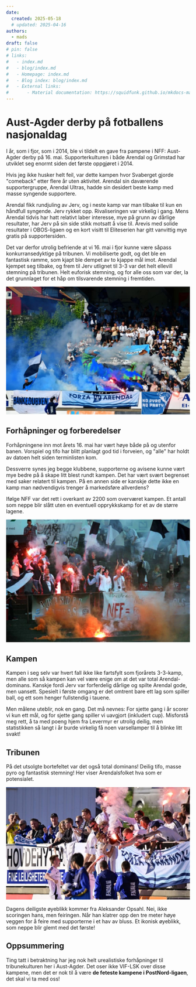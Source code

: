 ```yaml
---
date:
  created: 2025-05-18
  # updated: 2025-04-16
authors:
  - mads
draft: false
# pin: false
# links:
#   - index.md
#   - blog/index.md
#   - Homepage: index.md
#   - Blog index: blog/index.md
#   - External links:
#       - Material documentation: https://squidfunk.github.io/mkdocs-material
---
```


# Aust-Agder derby på fotballens nasjonaldag

I år, som i fjor, som i 2014, ble vi tildelt en gave fra pampene i NFF: Aust-Agder derby på 16. mai.
Supporterkulturen i både Arendal og Grimstad har utviklet seg enormt siden det første oppgjøret i 2014.

Hvis jeg ikke husker helt feil, var dette kampen hvor Svaberget gjorde "comeback" etter flere år uten aktivitet.
Arendal sin daværende supportergruppe, Arendal Ultras, hadde sin desidert beste kamp med masse syngende supportere.

Arendal fikk rundjuling av Jerv, og i neste kamp var man tilbake til kun en håndfull syngende. Jerv rykket opp. Rivaliseringen var virkelig i gang.
Mens Arendal tidvis har hatt relativt laber interesse, mye på grunn av dårlige resultater, har Jerv på sin side stikk motsatt å vise til. Årevis med solide resultater i OBOS-ligaen og en kort visitt til Eliteserien har gitt vanvittig mye gratis på supportersiden.

Det var derfor utrolig befriende at vi 16. mai i fjor kunne være såpass konkurransedyktige på tribunen. Vi mobiliserte godt, og det ble en fantastisk ramme, som kjapt ble dempet av to kjappe mål imot. Arendal kjempet seg tilbake, og frem til Jerv utlignet til 3-3 var det helt ellevill stemning på tribunen. Helt euforisk stemning, og for alle oss som var der, la det grunnlaget for et håp om tilsvarende stemning i fremtiden.

![Bilde fra kampen](https://raw.githubusercontent.com/lewiuberg/forza-arendal/refs/heads/master/docs/assets/images/blog/2025/2025-05-18_1.jpg)

## Forhåpninger og forberedelser

Forhåpningene inn mot årets 16. mai har vært høye både på og utenfor banen. Vorspiel og tifo har blitt planlagt god tid i forveien, og "alle" har holdt av datoen helt siden terminlisten kom.

Dessverre synes jeg begge klubbene, supporterne og avisene kunne vært mye bedre på å skape litt blest rundt kampen. Det har vært svært begrenset med saker relatert til kampen. På en annen side er kanskje dette ikke en kamp man nødvendigvis trenger å markedsføre allverdens?

Ifølge NFF var det rett i overkant av 2200 som overværet kampen. Et antall som neppe blir slått uten en eventuell opprykkskamp for et av de større lagene.

![Forberedelser til kampen](https://raw.githubusercontent.com/lewiuberg/forza-arendal/refs/heads/master/docs/assets/images/blog/2025/2025-05-18_2.jpg)

## Kampen

Kampen i seg selv var hvert fall ikke like fartsfylt som fjorårets 3-3-kamp, men alle som så kampen kan vel være enige om at det var total Arendal-dominans. Kanskje fordi Jerv var forferdelig dårlige og spilte Arendal gode, men uansett. Spesielt i første omgang er det omtrent bare ett lag som spiller ball, og ett som henger fullstendig i tauene.

Men målene uteblir, nok en gang. Det må nevnes: For sjette gang i år scorer vi kun ett mål, og for sjette gang spiller vi uavgjort (inkludert cup). Misforstå meg rett, å ta med poeng hjem fra Levermyr er utrolig deilig, men statistikken så langt i år burde virkelig få noen varsellamper til å blinke litt svakt!

## Tribunen

På det utsolgte bortefeltet var det også total dominans!
Deilig tifo, masse pyro og fantastisk stemning! Her viser Arendalsfolket hva som er potensialet.

![Tribunefeiring](https://raw.githubusercontent.com/lewiuberg/forza-arendal/refs/heads/master/docs/assets/images/blog/2025/2025-05-18_3.jpg)

Dagens deiligste øyeblikk kommer fra Aleksander Opsahl. Nei, ikke scoringen hans, men feiringen. Når han klatrer opp den tre meter høye veggen for å feire med supporterne i et hav av bluss.
Et ikonisk øyeblikk, som neppe blir glemt med det første!

## Oppsummering

Ting tatt i betraktning har jeg nok helt urealistiske forhåpninger til tribunekulturen her i Aust-Agder. Det oser ikke VIF-LSK over disse kampene, men det er nok til å være **de feteste kampene i PostNord-ligaen**, det skal vi ta med oss!
